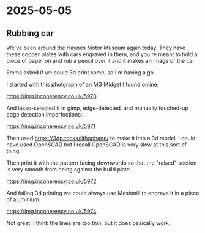 # 2025-05-05

## Rubbing car

We've been around the Haynes Motor Museum again today. They have these copper plates with
cars engraved in them, and you're meant to hold a piece of paper on and rub a pencil
over it and it makes an image of the car.

Emma asked if we could 3d print some, so I'm having a go.

I started with this photgraph of an MG Midget I found online:

https://img.incoherency.co.uk/5970

And lasso-selected it in gimp, edge-detected, and manually touched-up edge detection
imperfections:

https://img.incoherency.co.uk/5971

Then used https://3dp.rocks/lithophane/ to make it into a 3d model. I could have used
OpenSCAD but I recall OpenSCAD is very slow at this sort of thing.

Then print it with the pattern facing downwards so that the "raised" section is very smooth
from being against the build plate.

https://img.incoherency.co.uk/5972

And failing 3d printing we could always use Meshmill to engrave it in a piece of
aluminium.

https://img.incoherency.co.uk/5974

Not great, I think the lines are too thin, but it does basically work.
